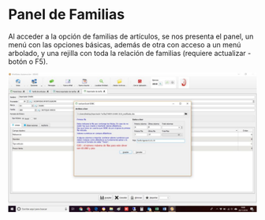 # Panel de Familias

Al acceder a la opción de familias de artículos, se nos presenta el panel, un menú con las opciones básicas, además de otra con acceso a un menú arbolado, y una rejilla con toda la relación de familias \(requiere actualizar - botón o F5\).

![](../../../../.gitbook/assets/image%20%28161%29.png)


